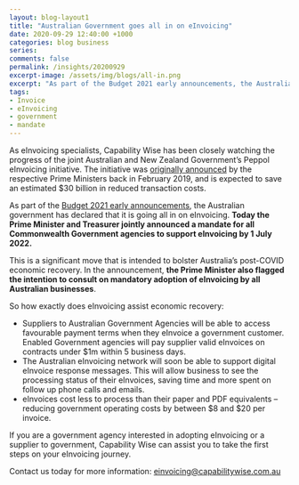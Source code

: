 ```yaml
---
layout: blog-layout1
title: "Australian Government goes all in on eInvoicing"
date: 2020-09-29 12:40:00 +1000
categories: blog business
series:
comments: false
permalink: /insights/20200929
excerpt-image: /assets/img/blogs/all-in.png
excerpt: "As part of the Budget 2021 early announcements, the Australian government has declared that it is going all in on eInvoicing.  Announcing an eInvoicing mandate that applies to all Commonwealth Government agencies."
tags: 
- Invoice 
- eInvoicing 
- government 
- mandate
---
```


As eInvoicing specialists, Capability Wise has been closely watching the progress of the joint Australian and New Zealand Government’s Peppol eInvoicing initiative.  The initiative was [originally announced](https://www.pm.gov.au/media/joint-statement-prime-ministers-rt-hon-jacinda-ardern-and-hon-scott-morrison-mp) by the respective Prime Ministers back in February 2019, and is expected to save an estimated $30 billion in reduced transaction costs.

As part of the [Budget 2021 early announcements](https://www.pm.gov.au/media/digital-business-plan-drive-australias-economic-recovery), the Australian government has declared that it is going all in on eInvoicing.  **Today the Prime Minister and Treasurer jointly announced a mandate for all Commonwealth Government agencies to support eInvoicing by 1 July 2022.**

This is a significant move that is intended to bolster Australia’s post-COVID economic recovery.  In the announcement, **the Prime Minister also flagged the intention to consult on mandatory adoption of eInvoicing by all Australian businesses**.

So how exactly does eInvoicing assist economic recovery:
- Suppliers to Australian Government Agencies will be able to access favourable payment terms when they eInvoice a government customer.  Enabled Government agencies will pay supplier valid eInvoices on contracts under $1m within 5 business days.
- The Australian eInvoicing network will soon be able to support digital eInvoice response messages.  This will allow business to see the processing status of their eInvoices, saving time and more spent on follow up phone calls and emails.
- eInvoices cost less to process than their paper and PDF equivalents – reducing government operating costs by between $8 and $20 per invoice.

If you are a government agency interested in adopting eInvoicing or a supplier to government, Capability Wise can assist you to take the first steps on your eInvoicing journey.

Contact us today for more information: [einvoicing@capabilitywise.com.au](mailto:einvoicing@capabilitywise.com.au)

